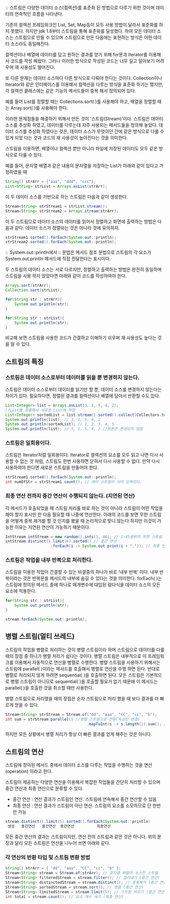 <aside>
💡 스트림은 다양한 데이터 소스(컬렉션)를 표준화 된 방법으로 다루기 위한 것이며 데이터의 
연속적인 흐름을 나타낸다.

</aside>

기존의 컬렉션 프레임워크인 List, Set, Map등이 모두 사용 방법이 달라서 표준화를 하지 못했다. 
하지만 jdk 1.8부터 스트림을 통해 표준화를 달성했다.
하여 모든 데이터 소스는 스트림으로 만들 수 있으며 스트림으로 만든 다음에는 표현하는 방식은 
어떤 데이터 소스라도 동일해진다.

컬렉션이나 배열에 데이터를 담고 원하는 결과를 얻기 위해 for문과 Iterator를 이용해서 코드를 작성
해왔다. 그러나 이러한 방식으로 작성된 코드는 너무 길고 알아보기 어려우며 재 사용성도 떨어진다.

또 다른 문제는 데이터 소스마다 다른 방식으로 다뤄야 한다는 것이다. Collection이나 Iterator와 같은
인터페이스를 이용해서 컬렉션을 다루는 방식을 표준화 하기는 했지만, 각 컬렉션 클래스에는 같은 
기능의 메서드들이 중복 해서 정의되어 있다. 

예를 들어 List를 정렬할 때는 Collections.sort( )를 사용해야 하고, 배열을 정렬할 때는 Array.sort( )를
사용해야 한다.

이러한 문제점들을 해결하기 위해서 만든 것이 ‘스트림(Stream)’이다. 스트림은 데아터 소스를 추상화
하였고, 데이터를 다루는데 자주 사용되는 메서드들을 정의해 놓았다. 
데이터 소스를 추상화 하였다는 것은, 데이터 소스가 무엇이던 간에 같은 방식으로 다룰 수 있게 되었
다는 것과 코드의 재 사용성이 높아진다는 것을 의미한다.

스트림을 이용하면, 배열이나 컬렉션 뿐만 아니라 파일에 저장된 데이터도 모두 같은 방식으로 다룰 수 있다. 

예를 들어, 문자열 배열과 같은 내용의 문자열을 저장하는 List가 아래와 같이 있다고 가정하였을 때 

```java
String[] strArr = {"aaa", "ddd", "ccc"};
List<String> strList = Arrays.asList(strArr);
```

이 두 데이터 소스를 기반으로 하는 스트림은 다음과 같이 생성한다.

```java
Stream<String> strStream1 = strList.stream();
Stream<String> strStream2 = Arrays.stream(strArr);
```

이 두 스트림으로 데이터 소스의 데이터를 읽어서 정렬하고 화면에 출력하는 방법은 다음과 같다.
데이터 소스가 정렬되는 것은 아니라 것에 유의하자.

```java
strStream1.sorted().forEach(System.out::println);
strStream2.sorted().forEach(System.out::println);
```

<aside>
💡 System.out::println에서 :: 문법은  메서드 참조 문법으로 스트림의 각 요소가 System.out.println 메서드에 직접 전달한다는 표시이다.

</aside>

두 스트림의 데이터 소스는 서로 다르지만, 정렬하고 출력하는 방법은 완전히 동일하며 스트림을 사용
하지 않았다면 아래와 같이 코드를 작성하여야 한다.

```java
Arrays.sort(strArr);
Collection.sort(strList);

for(String str : strArr){
	System.out.println(str);
}

for(String str : strList){
	System.out.println(str);
}
```

비교해 보면 스트림을 사용한 코드가 간결하고 이해하기 쉬우며 재 사용성도 높다는 것을 알 수 있다.

## 스트림의 특징

### 스트림은 데이터 소스로부터 데이터를 읽을 뿐  변경하지 않는다.

스트림은 데이터 소스로부터 데이터를 읽기만 할 뿐, 데이터 소스를 변경하지 않는다는 차이가 있다.
필요하다면, 정렬된 결과를 컬렉션이나 배열에 담아서 반환할 수도 있다.

```java
List<Integer> list = Arrays.asList(3, 1, 5, 4, 2);
//List를 정렬해서 새로운 List에 저장
List<Integer> sortedList = list.stream().sorted().collect(Collectors.toList());
System.out.println(list); // 3, 1, 5, 4, 2
System.out.println(sortedList); // 1, 2, 3, 4, 5
System.out.println(list); // 3, 1, 5, 4, 2 //원본은 변경되지 않음
```

### 스트림은 일회용이다.

스트림은 Iterator처럼 일회용이다. Iterator로 컬렉션의 요소를 모두 읽고 나면 다시 사용할 수 없는 것
처럼, 스트림도 한번 사용하면 닫혀서 다시 사용할 수 없다. 만약 다시 사용하여야 한다면 새로운
스트림을 만들어야 한다.

```java
strStream1.sorted().forEach(System.out::println);
int numOfStr = strStream1.count(); // 에러 스트림이 이미 닫혀있다.
```

### 최종 연산 전까지 중간 연산이 수행되지 않는다. (지연된 연산)

각 메서드가 호출되었을 때 스트림 처리를 바로 하는 것이 아니라 스트림이 어떤 작업을 해야 할지
표시만 한 다음 필요할 때 나중에 연산한다. 아래의 코드를 보면 무한 스트림을 어떻게 중복 제거를
할 것 인지를 봤을 때 논리적으로 맞니 않는다 하지만 이것이 가능한 이유는 지연된 연산이 가능하기
때문이다.

```java
IntStream intStream = new random().ints(1, 46); // 1~45범위의 무한 스트림
intStream.distinct().limit(6).sorted() // 중간 연산
					.forEach(i -> System.out.print(i + ",")); // 최종 연산
```

### 스트림은 작업을 내부 반복으로 처리한다.

스트림을 이용한 직업이 간결할 수 있는 비결중의 하나가 바로 ‘내부 반복’ 이다. 
내부 반복이라는 것은 반복문을 메서드의 내부에 숨길 수 있다는 것을 의미한다. forEach( )는 스트림에 정의된 메서드 중에 하나로 매개변수에 대입된 람다식을 데이터 소스의 모든 요소에 적용한다.  

```java
for(String str : strList){
	System.out.println(str);
}
```

```java
stream.forEach(System.out::println);
```

## 병렬 스트림(멀티 쓰레드)

스트림의 작업을 병렬로 처리하는 것이 병렬 스트림이라 하며 
스트림으로 데이터를 다룰 때의 장점 중 하나가 병렬 처리가 쉽다는 것이다. 
병렬 스트림은 내부적으로 이 프레임워크를 이용해서 자동적으로 연산을 병렬로 수행한다.
병렬 스트림을 사용하기 위해서는 스트림에 parallel( )이라는 메서드를 호출해서 병렬로 연산을 수행
하면 된다. 
반대로 병렬로 처리되지 않게 하려면 sequential( )을 호출하면 된다.
모든 스트림은 기본적으로 병렬 스트림이 아니므로 sequential( )을 호출할 필요가 없기 때문에 이
메서드는 parallel( )을 호출한 것을 취소할 때만 사용한다.

병렬 스트림으로 처리했을 때의 장점은 순차 스트림으로 처리 했을 때 보다 결과를 더 빠르게 얻을 
수 있다.

```java
Stream<String> strStream = Stream.of("dd", "aaa", "CC", "cc", "b");
int sum = strStream.parallel() //병렬 스트림으로 전환(속성만 변경)
									.mapToInt(s -> s.length()).sum(); // 모든 문자열의 길이의 합
```

하지만 모든 상황에서 병렬 처리가 항상 더 빠른 결과를 얻게 해주는 것은 아니다.

## 스트림의 연산

스트림에 정의된 메서드 중에서 데이터 소스를 다루는 작업을 수행하는 것을 연산(operation) 이라고
한다. 

스트림이 제공하는 다양한 연산을 이용해서 복잡한 작업들을 간단히 처리할 수 있으며 중간 연산과 최종 연산으로 분류할 수 있다. 

- 중간 연산 : 연산 결과가 스트림인 연산. 스트림에 연속해서 중간 연산할 수 있음
- 최종 연산 : 연산 결과가 스트림이 아닌 연산. 스트림의 요소를 소모하므로 단 한번만 가능

```java
stream.distinct().limit(5).sorted().forEach(System.out::println)
 생성   중간연산   중간연산  중간연산          최종연산
```

모든 중간 연산의 결과는 스트림이지만, 연산 전의 스트림과 같은 것은 아니다. 위의 문장과 달리
모든 스트림은 연산을 나누어 쓰면 아래와 같다.  

### 각 연산의 반환 타입 및 스트림 변환 방법

```java
String[] strArr = { "dd", "aaa", "CC", "cc", "b" };
Stream<String> stream = Stream.of(strArr); // 문자열 배열이 소스인 스트림
Stream<String> filteredStream = stream.filter(); // 걸러내기 (중간 연산)
Stream<String> distinctedStream = stream.distinct(); // 중복제거 (중간 연산)
Stream<String> sortedStream = stream.sort(); // 정렬 (중간 연산)
Stream<String> limitedStream = stream.limit(5); // 스트림 자르기 (중간 연산)
int total = stream.count(); // 요소 개수 세기 (최종 연산)
```

